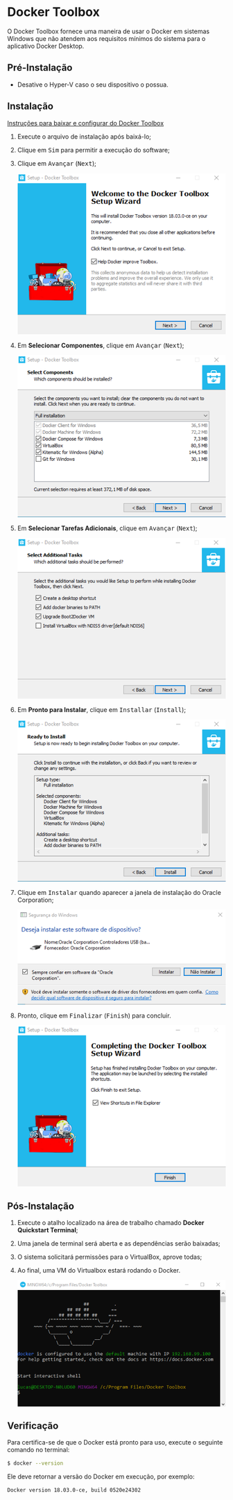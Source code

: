 # Docker Toolbox

O Docker Toolbox fornece uma maneira de usar o Docker em sistemas Windows que não atendem aos requisitos mínimos do sistema para o aplicativo Docker Desktop.

## Pré-Instalação

- Desative o Hyper-V caso o seu dispositivo o possua.

## Instalação

[Instruções para baixar e configurar do Docker Toolbox](https://docs.docker.com/v17.12/toolbox/toolbox_install_windows/)

1. Execute o arquivo de instalação após baixá-lo;
2. Clique em <kbd>Sim</kbd> para permitir a execução do software;
3. Clique em <kbd>Avançar</kbd> (<kbd>Next</kbd>);

    ![Welcome](./toolbox/welcome.png)

4. Em __Selecionar Componentes__, clique em <kbd>Avançar</kbd> (<kbd>Next</kbd>);

    ![Components](./toolbox/components.png)

5. Em __Selecionar Tarefas Adicionais__, clique em <kbd>Avançar</kbd> (<kbd>Next</kbd>);

    ![Tasks](./toolbox/tasks.png)

6. Em __Pronto para Instalar__, clique em <kbd>Installar</kbd> (<kbd>Install</kbd>);

    ![Ready](./toolbox/ready.png)

7. Clique em <kbd>Instalar</kbd> quando aparecer a janela de instalação do Oracle Corporation;

    ![Permission](./toolbox/permission.png)

8. Pronto, clique em <kbd>Finalizar</kbd> (<kbd>Finish</kbd>) para concluir.

    ![Finish](./toolbox/finish.png)

## Pós-Instalação

1. Execute o atalho localizado na área de trabalho chamado __Docker Quickstart Terminal__;
2. Uma janela de terminal será aberta e as dependências serão baixadas;
3. O sistema solicitará permissões para o VirtualBox, aprove todas;
4. Ao final, uma VM do Virtualbox estará rodando o Docker.

    ![Terminal](./toolbox/terminal.png)

## Verificação

Para certifica-se de que o Docker está pronto para uso, execute o seguinte comando no terminal:

```bash
$ docker --version
```

Ele deve retornar a versão do Docker em execução, por exemplo:

```bash
Docker version 18.03.0-ce, build 0520e24302
```

